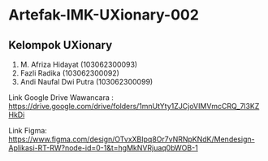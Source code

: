 # Artefak-IMK-UXionary-002
**Kelompok UXionary**
----------------------------------------------------------

1. M. Afriza Hidayat (103062300093) 
2. Fazli Radika (103062300092) 
3. Andi Naufal Dwi Putra (103062300099) 


Link Google Drive Wawancara :
https://drive.google.com/drive/folders/1mnUtYty1ZJCjoVIMVmcCRQ_7l3KZHkDi

Link Figma:
https://www.figma.com/design/OTvxXBIpq8Or7vNRNpKNdK/Mendesign-Aplikasi-RT-RW?node-id=0-1&t=hgMkNVRjuaq0bWOB-1
